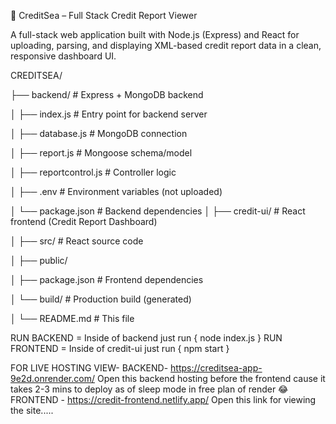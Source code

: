 🧾 CreditSea – Full Stack Credit Report Viewer

A full-stack web application built with Node.js (Express) and React for uploading, parsing, and displaying XML-based credit report data in a clean, responsive dashboard UI.



CREDITSEA/

├── backend/           # Express + MongoDB backend

│   ├── index.js       # Entry point for backend server

│   ├── database.js    # MongoDB connection

│   ├── report.js      # Mongoose schema/model

│   ├── reportcontrol.js # Controller logic

│   ├── .env           # Environment variables (not uploaded)

│   └── package.json   # Backend dependencies
│
├── credit-ui/         # React frontend (Credit Report Dashboard)

│   ├── src/           # React source code

│   ├── public/

│   ├── package.json   # Frontend dependencies

│   └── build/         # Production build (generated)

│
└── README.md          # This file


RUN BACKEND = Inside of backend just run { node index.js }
RUN FRONTEND = Inside of credit-ui just run { npm start }

FOR LIVE HOSTING VIEW-
BACKEND- https://creditsea-app-9e2d.onrender.com/      Open this backend hosting before the frontend cause it takes 2-3 mins to deploy as of sleep mode in free plan of render 😂
FRONTEND - https://credit-frontend.netlify.app/        Open this link for viewing the site.....
